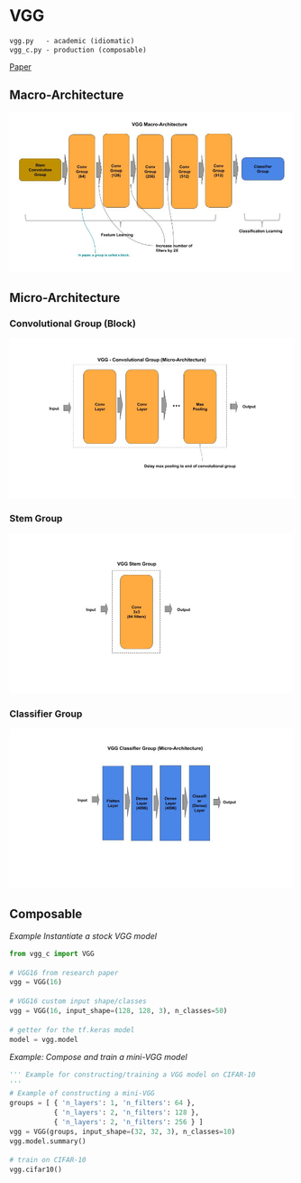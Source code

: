 
# VGG

    vgg.py   - academic (idiomatic)
    vgg_c.py - production (composable)

[Paper](https://arxiv.org/pdf/1409.1556.pdf)

## Macro-Architecture

<img src='macro.jpg'>

## Micro-Architecture 

### Convolutional Group (Block)

<img src='micro-conv.jpg'>

### Stem Group

<img src='stem.jpg'>

### Classifier Group

<img src='classifier.jpg'>

## Composable

*Example Instantiate a stock VGG model*

```python
from vgg_c import VGG

# VGG16 from research paper
vgg = VGG(16)

# VGG16 custom input shape/classes
vgg = VGG(16, input_shape=(128, 128, 3), n_classes=50)

# getter for the tf.keras model
model = vgg.model
```

*Example: Compose and train a mini-VGG model*

```python
''' Example for constructing/training a VGG model on CIFAR-10
'''
# Example of constructing a mini-VGG
groups = [ { 'n_layers': 1, 'n_filters': 64 },
           { 'n_layers': 2, 'n_filters': 128 },
           { 'n_layers': 2, 'n_filters': 256 } ]
vgg = VGG(groups, input_shape=(32, 32, 3), n_classes=10)
vgg.model.summary()

# train on CIFAR-10
vgg.cifar10()
```

